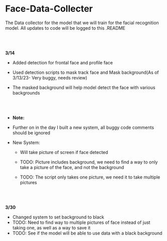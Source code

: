 # Face-Data-Collecter
The Data collector for the model that we will train for the facial recognition model. All updates to code will be logged to this .README


<br><br/>

**3/14**

  - Added detection for frontal face and profile face

  - Used detection scripts to mask track face and Mask background(As of 3/13/23- Very buggy, needs review)

  - The masked background will help model detect the face with various backgrounds

<br><br/>
  - **Note:**

  - Further on in the day I built a new system, all buggy code comments should be ignored

  - New System: 

    - Will take picture of screen if face detected

    - TODO: Picture includes background, we need to find a way to only take a picture of the face, and not the background
    - TODO: The script only takes one picture, we need it to take multiple pictures



<br><br/>

**3/30**
  - Changed system to set background to black
  - TODO: Need to find way to multiple pictures of face instead of just taking one, as well as a way to save it
  - TODO: See if the model will be able to use data with a black background


